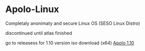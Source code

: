 # Apolo-Linux
Completaly anonimaty and secure Linux OS (SESO Linux Distro)

discontinued until atlas finished

go to releasess for 1.10 version iso download (x64)
[Apolo 1.10](https://github.com/SrChains/Apolo-Linux/releases)
